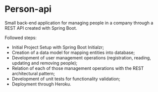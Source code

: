 # Person-api
Small back-end application for managing people in a company through a REST API created with Spring Boot.

Followed steps:

- Initial Project Setup with Spring Boot Initialzr;
- Creation of a data model for mapping entities into database;
- Development of user management operations (registration, reading, updating and removing people);
- Relation of each of those management operations with the REST architectural pattern;
- Development of unit tests for functionality validation;
- Deployment through Heroku.
